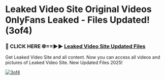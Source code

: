 # Leaked Video Site Original Videos 0nlyFans Leaked - Files Updated! (3of4)

<h3>🔴 CLICK HERE 🌐==►► <a href="https://tinyurl.com/2jnfzry5" rel="nofollow">Leaked Video Site Updated Files</a></h3>

Get Leaked Video Site and all content. Now you can access all videos and pictures of Leaked Video Site. New Updated Files 2025!

[![3of4](https://i.imgur.com/GyGTBgg.gif)](https://tinyurl.com/2jnfzry5)
